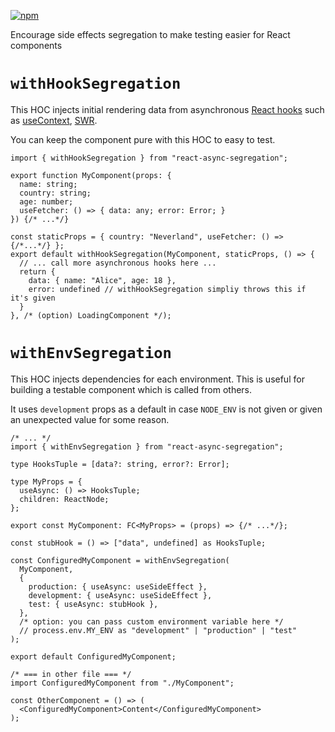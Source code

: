 [![npm](https://img.shields.io/npm/v/react-async-segregation)](https://npmjs.com/package/react-async-segregation)

Encourage side effects segregation to make testing easier for React components

# `withHookSegregation`

This HOC injects initial rendering data from asynchronous [React hooks](https://reactjs.org/docs/hooks-intro.html) such
as [useContext](https://reactjs.org/docs/hooks-reference.html#usecontext), [SWR](https://swr.vercel.app/).

You can keep the component pure with this HOC to easy to test.

```tsx
import { withHookSegregation } from "react-async-segregation";

export function MyComponent(props: {
  name: string;
  country: string;
  age: number;
  useFetcher: () => { data: any; error: Error; }
}) {/* ...*/}

const staticProps = { country: "Neverland", useFetcher: () => {/*...*/} };
export default withHookSegregation(MyComponent, staticProps, () => {
  // ... call more asynchronous hooks here ...
  return {
    data: { name: "Alice", age: 18 },
    error: undefined // withHookSegregation simpliy throws this if it's given
  }
}, /* (option) LoadingComponent */);
```

# `withEnvSegregation`

This HOC injects dependencies for each environment.
This is useful for building a testable component which is called from others.

It uses `development` props as a default in case `NODE_ENV` is not given or given an unexpected value for some reason.

```tsx
/* ... */
import { withEnvSegregation } from "react-async-segregation";

type HooksTuple = [data?: string, error?: Error];

type MyProps = {
  useAsync: () => HooksTuple;
  children: ReactNode;
};

export const MyComponent: FC<MyProps> = (props) => {/* ...*/};

const stubHook = () => ["data", undefined] as HooksTuple;

const ConfiguredMyComponent = withEnvSegregation(
  MyComponent,
  {
    production: { useAsync: useSideEffect },
    development: { useAsync: useSideEffect },
    test: { useAsync: stubHook },
  },
  /* option: you can pass custom environment variable here */
  // process.env.MY_ENV as "development" | "production" | "test"
);

export default ConfiguredMyComponent;

/* === in other file === */
import ConfiguredMyComponent from "./MyComponent";

const OtherComponent = () => (
  <ConfiguredMyComponent>Content</ConfiguredMyComponent>
);
```
